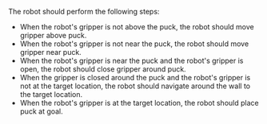 

The robot should perform the following steps:
   - When the robot's gripper is not above the puck, the robot should move gripper above puck.
   - When the robot's gripper is not near the puck, the robot should move gripper near puck.
   - When the robot's gripper is near the puck and the robot's gripper is open, the robot should close gripper around puck.
   - When the gripper is closed around the puck and the robot's gripper is not at the target location, the robot should navigate around the wall to the target location.
   - When the robot's gripper is at the target location, the robot should place puck at goal.